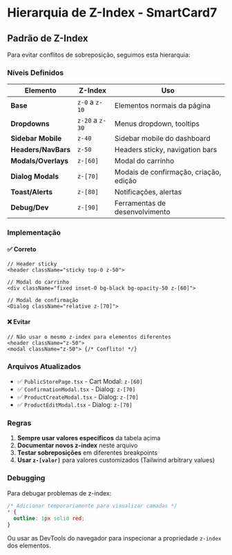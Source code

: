 # Hierarquia de Z-Index - SmartCard7

## Padrão de Z-Index

Para evitar conflitos de sobreposição, seguimos esta hierarquia:

### Níveis Definidos

| Elemento | Z-Index | Uso |
|----------|---------|-----|
| **Base** | `z-0` a `z-10` | Elementos normais da página |
| **Dropdowns** | `z-20` a `z-30` | Menus dropdown, tooltips |
| **Sidebar Mobile** | `z-40` | Sidebar mobile do dashboard |
| **Headers/NavBars** | `z-50` | Headers sticky, navigation bars |
| **Modals/Overlays** | `z-[60]` | Modal do carrinho |
| **Dialog Modals** | `z-[70]` | Modais de confirmação, criação, edição |
| **Toast/Alerts** | `z-[80]` | Notificações, alertas |
| **Debug/Dev** | `z-[90]` | Ferramentas de desenvolvimento |

### Implementação

#### ✅ Correto
```tsx
// Header sticky
<header className="sticky top-0 z-50">

// Modal do carrinho
<div className="fixed inset-0 bg-black bg-opacity-50 z-[60]">

// Modal de confirmação
<Dialog className="relative z-[70]">
```

#### ❌ Evitar
```tsx
// Não usar o mesmo z-index para elementos diferentes
<header className="z-50">
<modal className="z-50"> {/* Conflito! */}
```

### Arquivos Atualizados

- ✅ `PublicStorePage.tsx` - Cart Modal: `z-[60]`
- ✅ `ConfirmationModal.tsx` - Dialog: `z-[70]`
- ✅ `ProductCreateModal.tsx` - Dialog: `z-[70]`
- ✅ `ProductEditModal.tsx` - Dialog: `z-[70]`

### Regras

1. **Sempre usar valores específicos** da tabela acima
2. **Documentar novos z-index** neste arquivo
3. **Testar sobreposições** em diferentes breakpoints
4. **Usar `z-[valor]`** para valores customizados (Tailwind arbitrary values)

### Debugging

Para debugar problemas de z-index:

```css
/* Adicionar temporariamente para visualizar camadas */
* {
  outline: 1px solid red;
}
```

Ou usar as DevTools do navegador para inspecionar a propriedade `z-index` dos elementos.